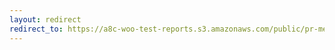 ```yaml
---
layout: redirect
redirect_to: https://a8c-woo-test-reports.s3.amazonaws.com/public/pr-merge/44069/e2e/index.html
---
```

